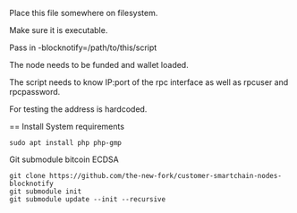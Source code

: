 Place this file somewhere on filesystem.

Make sure it is executable.

Pass in -blocknotify=/path/to/this/script

The node needs to be funded and wallet loaded.

The script needs to know IP:port of the rpc interface as well
as rpcuser and rpcpassword.

For testing the address is hardcoded.

== Install
System requirements
```
sudo apt install php php-gmp
```
Git submodule bitcoin ECDSA
```
git clone https://github.com/the-new-fork/customer-smartchain-nodes-blocknotify
git submodule init
git submodule update --init --recursive
```
